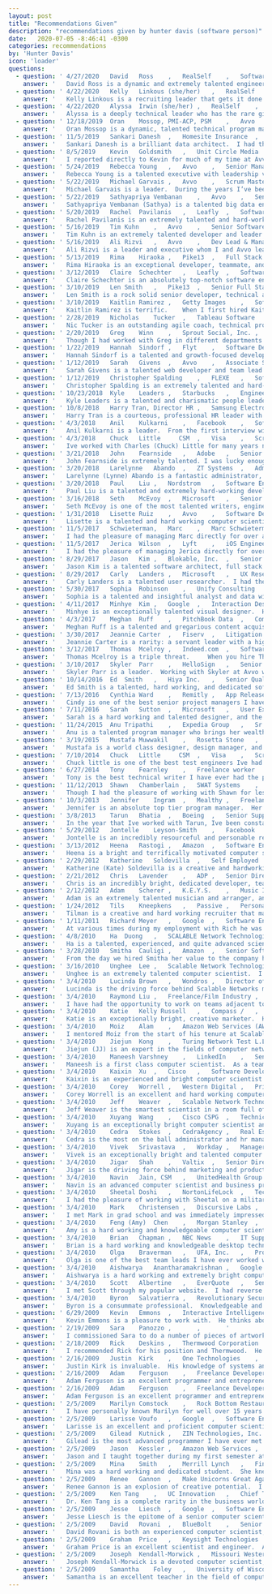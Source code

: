 ```yaml
---
layout: post
title: "Recommendations Given"
description: "recommendations given by hunter davis (software person)"
date:   2020-07-05 -8:46:41 -0300
categories: recommendations
by: 'Hunter Davis'
icon: 'loader'
questions:
  - question: '	4/27/2020	David	Ross	,	RealSelf	,	Software Development Engineer II	'
    answer: '	David Ross is a dynamic and extremely talented engineer.  I had the pleasure of working with David at RealSelf, he was actually one of the first people I met.  That’s a common story actually, David is extremely helpful and is often one of the first people folks reach out to when they are setting up a dev environment or facing a bug or issue.  The breadth of David’s knowledge is impressive, to say the least.  Not purely around engineering topics, David has experience to bear on virtually any situation your business could face.  Ever since he joined RealSelf those five years ago, David was also the center of our social hub at work.  Once a week the company would rally around David, and he would share from his personal collection of craft beers.  Even during these social times I always felt I learned something from David.  I highly recommend David for any engineering, mentorship, knowledge-imparting or craft beer related role.  	'
  - question: '	4/22/2020	Kelly	Linkous (she/her)	,	RealSelf	,	Tech Recruiter	'
    answer: '	Kelly Linkous is a recruiting leader that gets it done.  I had the pleasure of working with Kelly during her tenure at RealSelf, and when she started we were looking to grow our organization and fill some longstanding senior roles.    With Kelly’s guidance and support we had the most senior engineering role filled within a month… along with a dozen others.  Kelly worked tirelessly to streamline our hiring process.  She pulled in leadership stakeholders and hiring managers into process improvements and bias-reduction strategies.  She worked with engineers and engineering leaders to vet and re-architect our hiring process and technical interview process.  Perhaps most importantly, Kelly kept our hiring pipeline full and our interview process respectful and unbiased.    I highly recommend Kelly for any recruiting or recruiting leadership position.  I personally enjoyed working with Kelly greatly, she was a dynamite partner to our engineering org and was instrumental in our 2020 hiring and HR strategy.  	'
  - question: '	4/22/2020	Alyssa	Irwin (she/her)	,	RealSelf	,	Software Development Manager	'
    answer: '	Alyssa is a deeply technical leader who has the rare gift of understanding how to lead and grow both people and products.  I managed Alyssa directly at RealSelf, and her teams were some of the most healthy and productive teams I’ve ever had the pleasure of supporting.  Alyssa digs deep and truly exemplifies what it means to own and support a business area.  She continually invests in her teams’ (and her own) growth, and instills accountability in those around her.  Though I supported her for less than a year, her continual growth as a company leader was quite impressive, and her teams thrived.  You want Alyssa on your leadership team.    Alyssa was instrumental in forming our development processes and ensuring our technical design vetting process led to extremely high levels of quality in our products.  She successfully trained and mentored engineers at all levels, and her industry knowledge and insightfulness into our business made her a crucial leader and leadership partner across all organizations at RealSelf.   I highly recommend Alyssa for any technology leadership position, and would jump at the opportunity to work with her again. She will improve your teams, and your organization greatly.  Alyssa is a leader you can trust with the success of your business.  	'
  - question: '	12/18/2019	Oran	Mossop, PMI-ACP, PSM	,	Avvo	,	Technical Project Manager	'
    answer: '	Oran Mossop is a dynamic, talented technical program manager.  I hired Oran directly, and was immediately impressed by his technical chops and ability to speak truth to power.  His growth-oriented mindset and extreme work ethic allowed him to ramp-up quickly and take on major projects across the company and sister businesses.  I am confident that Oran will continue to be a truly successful product and organizational leader, and his executive potential is clear.   I highly recommend Oran for any technical program management, program management, or product management role.  I know hell impress you, and help push your teams to be their best.	'
  - question: '	11/5/2019	Sankari	Danesh	,	Homesite Insurance	,	BigData engineer	'
    answer: '	Sankari Danesh is a brilliant data architect.  I had the pleasure of working with Sankari for three years at Avvo, and I can attest to the massive impact she had during her tenure.  Sankari has that rare quality that the best architects share, forward thinking.  It’s not enough to build a data lake or data transform pipeline, there’s the ever-present question of what your data can do for your business, and how it can transform your decision making.  Sankari understands this in a meaningful way, and her design decisions provided great insight (and even saved us during a couple of production disasters.)  During my time working with Sankari, I was continually impressed by her fearlessness and willingness to speak truth to power.  Coupled with her continual growth as a leader and data architect, she had a massive impact on our culture and teams.  Sankari is always improving, and always helping her team improve their skillset.    Though Avvo went through massive changes during those three years, Sankari was there to help us through it all, acting as a company-wide subject matter expert on our data processes.  She greatly improved the quality of our data and data insights, and acted as a bridge to those insights throughout the company.  She was often called upon by our c-level leadership to provide recommendations and market insight, and Avvo would not have been as successful without her guiding our data initiatives.  Her insights and integrity are world-class, and she built trust across partner businesses and departments alike.    I also greatly value Sankari as a future engineering leader, and worked with her directly in the areas of leadership training and organizational management.  It is easy to rally around Sankari, as she mentors and grows the teams around her, and you could build a world class data organization around her leadership.    I highly recommend Sankari for any data engineering, engineering leadership, or team leadership position, and know she’ll be greatly successful in your organization, as she was in mine. 	'
  - question: '	8/5/2019	Kevin	Goldsmith	,	Unit Circle Media	,	Owner	'
    answer: '	I reported directly to Kevin for much of my time at Avvo, and am thankful for it.  He led a very successful cultural transformation at Avvo, teaching us how to thrive and create an environment that values continuous delivery, iterative improvement, and sustained growth.  Kevin brings with him a wealth of industry connections, knowledge, and goodwill.  He is quick to give opportunity to those around him, and he sets clear expectations of accountability and improvement.  Working with Kevin will challenge you to become a better leader and engineer, and you’ll look back on your time in his organizations with pride.   I highly recommend Kevin as your company leader.  He won’t just lead your organization to success, he’ll instill the tools for success within the DNA of your company.  	'
  - question: '	5/24/2019	Rebecca	Young	,	Avvo	,	Senior Manager, Data and Analytics	'
    answer: '	Rebecca Young is a talented executive with leadership vision, one of the best I’ve ever worked with.    When I first met Rebecca, she was one of our best BI analysts.  I and the rest of the leadership team absolutely depended on her insights into our business.  Rebecca was providing more than just data insights and governance.  Rebecca was also facilitating major project initiatives.  She was managing and hiring for her team and company leadership.  She helped to steer the direction of the business in a major way.  It was clear to all of us that Rebecca was doing far more for our business than one could possibly expect from an individual contributor.    So, we crafted a leadership role for Rebecca as a technical program manager and department lead.  She became the cornerstone of our TPM org, as well as the lead of all data initiatives across ours and our sister companies.  Since that time, we have tripled the size of the TPM org, quadrupled Rebecca’s reporting org, and fundamentally transformed our business.  I know with certainty that transformation couldn’t have happened without Rebecca.  During my time at Avvo I absolutely relied on her, and I consider myself extremely fortunate for having had the opportunity to learn from her.    Rebecca is that rare leader who is both an absolute expert in her field, and a phenom at company leadership.  When I left my role as Director of Engineering, I transferred many of my executive responsibilities to Rebecca.  She is a departmental manager that has always impressed me to an extreme degree, and I know she’ll continue to be an amazing company leader.  I highly recommend Rebecca for any executive or principal level role, and I know from experience you can build a billion-dollar company around her.   	'
  - question: '	5/22/2019	Michael	Garvais	,	Avvo	,	Scrum Master | Quality Assurance Lead | (acquired by Internet Brands March 2018)	'
    answer: '	Michael Garvais is a leader.  During the years I’ve been working with Michael, he’s been a company scrummaster, TPM, QA manager, SEO manager, and project lead.  You can count on Michael to lead with a calm, experienced presence that inspires confidence in the team.  As an executive, Michael is a gift and a joy to work with.  He builds connections across all departments, has a wealth of experience, and knows how to lead even during the toughest scenarios.   Michael is that rare type of scrummaster that actually believes in agile.  He invests in teaching others new techniques for agile leadership, and he builds up those around him.  He’s also been a rock for his teams over the years, ever steady, guiding them towards more healthy processes and performant sprints (for those teams that he works with doing sprints, he also current leads a kanban style team.)    In my years as director, I have leaned heavily on Michael.  He’s been a friend, but more importantly he’s been a company leader I could count on to support his teams.  I highly recommend Michael for any scrummaster, TPM, lead, or QA manager position, and I know he’ll lead tremendously. 	'
  - question: '	5/22/2019	Sathyapriya	Vembanan	,	Avvo	,	Senior Business Analyst	'
    answer: '	Sathyapriya Vembanan (Sathya) is a talented big data engineer, architect, and analyst.  She works on the hardest, most important projects across our business and the parent company.  Sathya is always learning, taking courses, reading books, working on projects, and over the years I’ve been amazed at just how much that has an effect on her projects and her team.  She has a mastery of a wide range of fields, and her deep understanding of related disciplines (such as full stack development) ensures her work is robust and of the highest quality.   Most importantly, Sathya was a vital and reliable colleague I could count on in the most high profile situations.  Over the years I’ve seen the projects she’s been on transform our company.  I highly recommend Sathya for any data, data architecture or engineering related role, and I know she’ll succeed tremendously.   	'
  - question: '	5/20/2019	Rachel	Pavilanis	,	Leafly	,	Software Engineer	'
    answer: '	Rachel Pavilanis is an extremely talented and hard-working full-stack engineer, mentor, and project lead.   I was lucky enough to be leading the development organization when Rachel came in for her internship.  Her growth was phenomenal, and even in those first six months I knew we had a top performer in the making.  Her conversion to full time and permanent hire was an absolute no-brainer decision that has paid off significant dividends for her teams and the company at large over the years.  Rachel is a rising star.    Rachel is a mentor to her peers and a trusted engineer across all departments of our business.  Shes one of the top performing engineers in the company, and is absolutely 100% reliable.  If she is leading a team, they will deliver and with high quality.  During this past year Rachel was 1/2 of the team which owned fully our most performant, largest traffic driving service (Q&A).  After some team attrition, Rachel used her wealth of expertise and dynamite mentorship skills to cross-train her team on the Q&A services, what drives our SEO, our architectural history and all related code paradigms.    If you are lucky enough to work with Rachel, youll never forget it.  Youre going to learn something, and youre going to push yourself a bit harder.  She inspires others in her team, and her leadership, and I am lucky to have had the opportunity to support her.  I am confident that Rachel will become the cornerstone of any team she joins, and she is brimming with management and executive leadership potential.  I highly recommend Rachel for any technical or management position, and I know shell improve your teams greatly, just as she has ours. 	'
  - question: '	5/16/2019	Tim	Kuhn	,	Avvo	,	Senior Software Engineer	'
    answer: '	Tim Kuhn is an extremely talented developer and leader with a wealth of experience.  Hes also a major part of why Avvo is doing as well as it is today.    As with most companies, Avvo is heavily dependent on Google SEO rankings, which are now weighted heavily towards speed and mobile-first methodologies.  Tim did extensive personal research, brought it to the business, led a research team and made direct recommendations around improvements to our development methodologies and site architecture at the beginning of 2018.  These improvements are still being actively developed and released by our teams, as they have continually provided the single greatest lift to our rankings that Avvo has ever achieved.    Tim is not just a leader for his projects, he is a mentor for others and someone I rely on day to day.  He and I are actively engaged in a leadership book club, and our 1:1 meetings are often active debates on leadership style and company direction.  My time with Tim has made me a better leader, and a happier one.  Tim has that rare quality of having both a great depth of knowledge and a wide breadth of experience, and you can bring to him whatever kind of problem you have today and hell help you or a team execute on it.  I often pair him with developers and executives across departments as I can trust Tim to mentor and support anyone, no matter their level or department.    I highly recommend Tim Kuhn for any management or architectural position within a technology org, I know hell quickly become a cornerstone of your organization. 	'
  - question: '	5/16/2019	Ali	Rizvi	,	Avvo	,	Dev Lead & Manager	'
    answer: '	Ali Rizvi is a leader and executive whom I and Avvo leadership absolutely depend upon.  When I first hired Ali, he was an extremely senior engineer with plenty of team lead experience.  My first question to him during our interview was simply: "Why didnt you apply to the open management position?"  His honest response impressed me, "I want to understand a team and earn their respect before I consider leading."  Our interview continued, and Ali continued to impress me with his leadership style and wealth of experience.  We quickly brought him on, and he quickly came up to speed.    Its not just that Ali was one of our most senior rails devs, he has a passion for helping people to improve in their careers, and helping a team succeed.  He speaks truth to power, and builds lasting bonds with the teams he mentors and leads.  After six months of helping the team to improve, we promoted Ali to management.  This past year with Ali on my management team, Ive leaned on him heavily.  His team has so completely improved its now the top performing team in the company.  He has not stopped investing in his own growth either, and Ali has grown tremendously during his time in leadership.  It will not be long before hes ready to take on a director-level position, and I cannot wait to see how far his talent and passion for supportive leadership will take him.   Ali Rizvi is a talented and caring leader, and I highly recommend him for any management or leadership role within a technology org.  He will challenge you and your teams to greatly improve, and give you the tools and support to do so.   Youll be lucky to have him on your leadership team, and youll soon wonder how you ever made it so far without him.   	'
  - question: '	5/13/2019	Rima	Hiraoka	,	Pike13	,	Full Stack Developer	'
    answer: '	Rima Hiraoka is an exceptional developer, teammate, and project leader.  Though Avvo was her first full stack development position, you wouldn’t know it now.  Over the course of her time here at Avvo, I’ve had the absolute pleasure of directly leading Rima and helping her grow her leadership skills.  I cannot take any credit for her absolutely impressive technical progress, that is the result of her incredible work ethic and the strong bonds she forms with her teams.  Rima is the kind of developer you want to pair with, no matter your level.  You’re going to learn something, and you’re going to enjoy the process.  She’s good at coaching and iterating towards a solution, and she eventually becomes the company expert on whatever system she touches.  She’s not just hoarding that knowledge though, she shares it with her teammates and works hard to eliminate “islands of knowledge,” both through pair programming and direct mentorship.    I depend on Rima greatly, as does her team.  She helps new engineers onboard, spin up their environments, and get up to speed with our vast array of micro-services and methodologies.  She pairs with engineers and helps them improve their base technical skills in our environment.  She owns major services across departments and is a functional expert in far more areas than you would think possible for an engineer of her tenure.  Rima is an investment that will pay immediate and long-term dividends for your organization. Today Rima is a dynamite engineer, soon she will be a dynamite senior engineer and team leader.  I absolutely and strongly recommend Rima for any technical or project leadership related role, without hesitation.  Mentoring Rima and supporting the leader and engineer she has become has been one of the most impactful, meaningful experiences of my long career.  I am a better leader for having worked with Rima. 	'
  - question: '	3/12/2019	Claire	Schechter	,	Leafly	,	Software Engineer	'
    answer: '	Claire Schechter is an absolutely top-notch software engineer.   Though Claire technically came on as an entry-level engineer, she took on complex multi-stage projects that extremely senior developers would struggle with.  Over the years at Avvo, she grew to become one of our most talented and trusted engineers.  She personally managed and delivered major projects across our technology stack, and by the end of her tenure at Avvo she fully owned our highest-performing, highest traffic service: Q&A.  This involved projects across front-end, back-end, machine learning, containerization, google and amazon technologies, and much, much more.  All the while she was a mentor and learning resource to her team, her mentees, and the development teams at large.  Claires stakeholder management skills are top-notch, and she is excellent at technical architecture, both in the initial iteration phases and in the refinement and implementation stages.  Her write-ups are great, truly informative technical documents, which both convey a wide depth of technical information and high-level summarization.  Youre never in the dark as to where a major project is at, and if Claire is architecting you know it will be performant and maintainable.  I was at times Claires direct supervisor, and she is an awesome person to work with and support.  She is great at advocating for better designs and iterating to better architectural decisions, and this also carries over to her great leadership style.  She is always looking out for her team and their growth, and I have personally seen her mentees grow tremendously.  I truly relied on Claire to lead some of the most vital projects in a billion dollar company, and you can too.    I highly, highly recommend Claire for any development, development lead, or technical lead / management role.  I have no doubt shell impress you, and grow the surrounding team tremendously. 	'
  - question: '	3/10/2019	Len	Smith	,	Pike13	,	Senior Full Stack Engineer	'
    answer: '	Len Smith is a rock solid senior developer, technical architect and mentor.  You can trust him with pretty much any level of development, from huge multi-company integrations to production debugging to senior-level mentorship.  During his time at Avvo, I managed Len directly.  Hes exactly what you want from your best senior-level engineers:  absolute talent, extreme reliability, and a very high degree of skills mastery across the board.  During his time at Avvo, Len owned projects that crossed the gamut of front-end and back-end languages and paradigms.  Not once did I worry about code that Len produced, he builds trust quickly and can own major systems with aplomb.  Knowing Len is on a project will lower your stress level.  Len was also a dynamite mentor and direct supervisor to one of our apprentices, successfully helping them to grow their skill-set and convert to a full-time position.  He was an excellent teacher, pair programmer, and advocate.  You can fully trust him to help grow your employees, theyll be well supported.  I highly recommend Len for any senior-level software development, technical architecture, principal or engineering management role.   	'
  - question: '	3/10/2019	Kaitlin	Ramirez	,	Getty Images	,	Software Engineer	'
    answer: '	Kaitlin Ramirez is terrific.    When I first hired Kaitlin as an intern two years ago, she was an exceptionally bright and hard-working developer fresh out of academy.  Her determination and focus on team growth, skills mastery and project ownership make her an absolute joy to work with.    When we converted Kaitlin to a full-time software engineering position a few months later, I had no doubt that she would continue to grow tremendously.  She never let up, not for a moment.  Kaitlin continued to grow her technical skills, taking on larger projects, major service integrations, refactors, production outages, and much, much more.    Kaitlins positive attitude is infectious, making pair programming a blast.  Shes also that excellent type of technical mentor that also learns with her fellow employees.  She has stakeholder management skills I would expect from a very senior level engineer, and was often called out by department leaders (such as myself) and c-levels throughout Avvo.    Kaitlin is a tremendous developer and an equally great employee.  I have no doubt shell continue to grow her impressive development skill set, and improve any team shes working with.  Working with Kaitlin has truly been a wonderful experience, and as her former manager I highly, highly recommend Kaitlin for your development organization.  Shell quickly be one of your very best. 	'
  - question: '	2/28/2019	Nicholas	Tucker	,	Tableau Software	,	Sr. Agile Coach	'
    answer: '	Nic Tucker is an outstanding agile coach, technical product manager, and people leader.   I first met Nic as an interviewer for his hiring loop.  During this loop that I was immediately impressed, and Nic taught us all a new leadership facilitation technique.  I didnt realize it at the time, but this was a normal day for Nic.  Hes got an absolute wealth of experience and a seemingly infinite stack of leadership and facilitation techniques at his disposal.  Hes also really fun to work with.  Nic doesnt just teach an org a technique, he facilitates it in such a way that folks feel they are learning together with him.  He embodies that form of true servant leadership, always looking to make the org a better, more efficient producer of customer impact.  Hes also not afraid to push back on leadership, he quickly earns their respect through hard work, deep ownership, and an absolute mastery of the agile process.  Nic is a people leader whom I greatly respect, and during the years I worked with Nic I leaned on him heavily.  You can trust him to lead large multi-business unit projects with aplomb, and his ability to provide visibility and build better processes with organizations mean youll truly enjoy having him as a leader in your org.   I highly, highly recommend Nic Tucker for any agile, technical management, or leadership related role.  	'
  - question: '	2/20/2019	Greg	Winn	,	Sprout Social, Inc.	,	Customer Development Account Executive	'
    answer: '	Though I had worked with Greg in different departments for a while, I truly met him during an outreach event we were hosting.  Greg was onstage with a group of company leaders (myself included), talking about our leadership experiences, giving advice to that next generation of technologists.  Everyone was impressed, and I started to learn more about Greg during our day to day interactions at work.  Hes extremely hard working, a talented salesperson, and an up and coming people leader.  Ive personally seen Greg diffuse difficult conversations between stakeholders in multiple departments.  Hes always working to help his team, even across departments, and he builds connections and at times even acts as a translator between the engineering and sales worlds.  I would heartily recommend Greg for a TPM, sales, or people management role.  I know hell excel.	'
  - question: '	1/22/2019	Hannah	Sindorf	,	Flyt	,	Software Developer / Technical Lead	'
    answer: '	Hannah Sindorf is a talented and growth-focused developer who impressed me greatly during her tenure at Avvo.  Hannah was a fundamental part of our websites team, building websites for lawyers and their law offices.  Her inquisitiveness and desire to grow her skillset are palpable, and she continues to grow tremendously as a technologist.  Paired with her desire to help others and mentor folks, Hannah is a force to be reckoned with and a future leader.  I highly recommend Hannah for any entry-level full-stack software development role, and I know shell excel and grow into a dynamite leader and architect.  Hiring Hannah Sindorf today is an investment into the future of your business, one which I heartily support and know will pay serious dividends.   	'
  - question: '	1/12/2019	Sarah	Givens	,	Avvo	,	Associate Software Engineer	'
    answer: '	Sarah Givens is a talented web developer and team lead who has that rare talent of making everyone who works with her a little better.  Shes a growth-focused manager, and Ive been impressed with the mentorship Ive seen from Sarah.  Shes always learning, always improving her skills.  Then she shares those skills and builds lasting relationships across departments.  I moved her current department up two floors and adjacent to our data and infrastructure departments specifically due to Sarahs awesome collaborative leadership model, and its been phenomenal.  I highly recommend Sarah for any customer service, web development, or related people management position.  	'
  - question: '	1/12/2019	Christopher	Spalding	,	FLEXE	,	Software Engineer II	'
    answer: '	Christopher Spalding is an extremely talented and hard-working engineer, a rare combination.  Though he came to Avvo fairly early in his career, he already displayed qualities of leadership which impressed his team and his stakeholders.  His technical knowledge and willingness to grow and teach what hes learned are top notch.  I highly recommend Chris for any technical engineering position, additionally I believe he could be a dynamite team leader if given the opportunity.	'
  - question: '	10/23/2018	Kyle	Leaders	,	Starbucks	,	Engineering Manager	'
    answer: '	Kyle Leaders is a talented and charismatic people leader and technologist.  A true leader, he builds strong bonds with his team and the company at large, while still remaining an absolute expert in the field.  I had the pleasure of working with Kyle for over two years, during which time he lead our infrastructure department to great success.  I highly recommend Kyle for any technical or departmental leadership position, and value his skillset and leadership tremendously.  	'
  - question: '	10/8/2018	Harry Tran,	Director HR	,	Samsung Electronics America	,	Director HRBP & Employment Practices	'
    answer: '	Harry Tran is a courteous, professional HR leader with the experience and skills to lead major HR organizations.  Harry was the HR leader for the engineering department at Avvo, and I worked closely with him during his leadership tenure at Avvo.  It was always a pleasure, hes got a wealth of experience as an HR leader, and as an executive.  He is creative, always looking for new ways to help an org grow and prosper, and fun to work with.  He took on major responsibilities outside of the scope of his initial role, and was instrumental in our success during a critical transition for the company.  I would definitely work with Harry again, and recommend him to any organization looking for a seasoned HR leader who truly cares.  	'
  - question: '	4/3/2018	Anil	Kulkarni	,	Facebook	,	Software Engineer	'
    answer: '	Anil Kulkarni is a leader.  From the first interview with him, it was apparent.  Ive had the absolute pleasure of managing Anil directly for the past 6 months, he impresses me every day. Hes an expert (and extremely senior) full-stack software developer.  He mentors his peers on both front-end development and back-end services.  He creates and runs training courses for his peers, raising the skill levels of the teams he supports.  Anil is an expert software architect.  During his first three months at Avvo he completely up-leveled our authentication methodology, both through designing the architecture and training the org on best practices.  Hes a helper, and a true servant leader.  Ive paired him with innumerable engineers for mentorship and leadership guidance, and hes a leader you can trust.  He brings both heart and accountability to his management relationships.  Its not just his own work thats excellent, hes a true force multiplier for his team. Hes also passionate about social justice and helping others, leading efforts to help our community and others.  Anil has impressed everyone he works with, and I heartily recommend him for any engineering leadership, architecture, or management position.   	'
  - question: '	4/3/2018	Chuck	Little     CSM	,	Visa	,	Scrum Master	'
    answer: '	Ive worked with Charles (Chuck) Little for many years now.  Hes one of the best QA engineers Ive ever worked with.  He has that rare ability to find flaws in software quickly, if not immediately.  Give him your app during an interview, and hell likely have it crashed or sending bug reports within a minute.  Hes a fierce protector of the user experience, and of the end user.  Anyone who is foolish enough to believe that their QA process can be completely automated has never worked with Chuck Little.  He will change your thinking about testing, in the best possible way.  He truly understands the software development lifecycle, and can lead a QA team to begin testing features far before they are complete.  In fact, over the years we had Chuck lead QA efforts earlier and earlier in the development lifecycle, such that he was actually the driving force for many of our refinements.    Chuck is also an expert (and certified) scrum master, and can take your team through an agile transformation.  He was our mobile scrum master and lead QA for our mobile apps, and during his most recent tenure he drove the QA process for numerous teams.  He also pushed for agility and an MVP mindset, while still remaining true to our customers.  Our CEO and recruiting team would often send Chuck to industry and recruiting events, both to represent our company and to recruit new hires.  Hes an extremely talented salesperson, one who can lead product development, interview actual consumers and bring their feedback into the product.  He builds customer relationships, and numerous times fielded high-profile issues with our top clients.  If given the support, he will become the face of your business and bring in revenue, new customers, and industry respect.  If you have Chuck Littles seal of approval on your release, you can be sure you have a quality product.  Our last mobile product had zero reported issues for the first year of release.  This is with tens of thousands of active daily customers interacting, messaging, and enjoying our mobile product.    Chuck Little will impress you.  He is a businessperson and leader who has truly earned the respect of his peers and executive leaders.  I highly recommend him for any scrum master, QA manager, or startup founder role.   	'
  - question: '	3/21/2018	John	Fearnside	,	Adobe	,	Senior Computer Scientist	'
    answer: '	John Fearnside is extremely talented. I was lucky enough to have John as a direct report for over a year, and he is a world class full-stack developer, systems architect, and all around computer scientist.  Just as importantly, he’s a world-class mentor.  He raises the skills of those around him, and he actively partners with junior developers to mentor and train them.  He is the rare individual that leaves every code base looking a little better for his having been there.  He’s created and facilitated training courses, best practices, and production code bases with millions of users.  He championed and helped to lead our developers through our agile and micro-services migrations, and he’s an expert on innumerable languages, systems, and architectural paradigms.  I highly recommend John for any technical, architectural, or technical leadership position.	'
  - question: '	3/20/2018	Larelynne	Abando	,	ZT Systems	,	Administrative Assistant, Platform Engineering Team	'
    answer: '	Larelynne (Lynne) Abando is a fantastic administrator, event planner, and people leader.  I had the pleasure of pairing with Lynne at Avvo for innumerable company events, leadership functions, and process improvement initiatives.  Lynne is extremely talented, with high throughput and quality.  She can juggle complex executive schedules with aplomb.  I could count on Lynne as a people leader, mentor, and dynamite executive administrator.  Her attention to detail, work ethic, and emotional intelligence are absolutely best in class. I highly recommend Lynne for any admin, leadership, or people management role. 	'
  - question: '	3/20/2018	Paul	Liu	,	Nordstrom	,	Software Engineer II	'
    answer: '	Paul Liu is a talented and extremely hard-working developer.  I met Paul through one of our meet-up events for developers, and he immediately impressed our team with his intelligence and great attitude.  As soon as we had headcount, we pulled him in for an interview, which he absolutely aced.  Pauls tenure in my org was a whirlwind of growth, continued delivery, and an ever-increasing positive impact to our business.  Hes a true talent, a hard worker, and a dynamite developer. I highly recommend Paul, and I know that regardless of the scope of the project, hell deliver it successfully, professionally, and with aplomb.  	'
  - question: '	3/16/2018	Seth	McEvoy	,	Microsoft	,	Senior Technical Writer	'
    answer: '	Seth McEvoy is one of the most talented writers, engineers, and low-level systems developers that Ive ever had the pleasure of working with.  From the minute I interviewed him, I knew his was a rare talent.  He doesnt just write documentation, he understands the code.  Writes the code.  Documents and helps guide architecture.  Hes been closely involved with some of the most complex projects in our history, and I dont think theres any project size that is beyond his scope. Seth is an absolute talent, and I highly recommend him to any company looking for a world-class tech writer, a world-class technologist, and a world-class person. 	'
  - question: '	1/31/2018	Lisette	Ruiz	,	Avvo	,	Software Development Intern	'
    answer: '	Lisette is a talented and hard working computer scientist.  I had the pleasure of leading R&D during her internship, and she impressed the hell out of me and her team.  Though it was her first software development role, you wouldnt have known that.  Lisettes acumen, business sense, and dedication to helping others shines through every part of her work. She quickly learns new technologies, programming languages, and software stacks.  It wasnt long before we though of her as just another talented developer on a team of senior engineers; rare praise for an engineer one year into their career.  I know that Lisette will add tremendous value to any development team she joins, and I highly recommend her for any software development or software development related position.  Lisette is a true joy to work with, a future leader in the field, and a developer I truly respect. 	'
  - question: '	11/5/2017	Schwieterman,	Marc	,	Marc Schwieterman Software, LLC	,	Owner	'
    answer: '	I had the pleasure of managing Marc directly for over a year.  During that time he completely re-wrote our main iOS application, and drove development of new features on all applications.  His absolute level of skill as an iOS developer is top notch, hes absolutely one of the best and most senior iOS developers Ive ever had the pleasure of working with.  His architecture and agile skills are world class.  Hes an excellent mentor to other developers, directly managed our last intern, and is a leader.  I highly recommend Marc for any mobile, full stack, or leadership related role, and I know he will outperform what you thought was excellent. 	'
  - question: '	11/5/2017	Jerica	Wilson	,	Lyft	,	iOS Engineer	'
    answer: '	I had the pleasure of managing Jerica directly for over a year.  During that time she took on innumerable initiatives, drove development of new features and products, and was an absolute pleasure to work with.  Her absolute level of skill as an iOS developer is top notch, she is absolutely one of the best and most senior iOS developers Ive ever had the pleasure of working with.  Her business acumen and attention to detail are both excellent.  Shes an excellent mentor to other developers, and a leader both within and outside the codebase.  I highly recommend Jerica for any advanced iOS or leadership related role, and I know shell exceed all expectations. 	'
  - question: '	8/29/2017	Jason	Kim	,	Blokable, Inc.	,	Senior Software Engineer / Software Architect	'
    answer: '	Jason Kim is a talented software architect, full stack developer, and manager.  His dedication and drive to succeed are tempered by the deep interpersonal connections he builds with his team and management.  I saw Jason grow into the leader he is today, and I heartily recommend him for any technology leadership position.	'
  - question: '	8/29/2017	Carly	Landers	,	Microsoft	,	UX Researcher II	'
    answer: '	Carly Landers is a talented user researcher.  I had the pleasure of working with Carly at Avvo, and her teams insights were a boon to our organization.  Though she was an intern, her skill and acumen were such that youd hardly know it.  I highly recommend Carly to any organization seeking a talented user researcher with a wealth of growth potential. 	'
  - question: '	5/30/2017	Sophia	Robinson	,	Unify Consulting	,	Senior Consultant - Data Science & Analytics	'
    answer: '	Sophia is a talented and insightful analyst and data wizard.  She conjures reports and gleans insights from mountains of disparate data.  During my time working with Sophia these insights have been heavily utilized by our senior leadership team.  Her talent, dedication, and unique perspectives on data make her invaluable.  I highly recommend her for any complex analytical or senior data role. 	'
  - question: '	4/11/2017	Minhye	Kim	,	Google	,	Interaction Designer	'
    answer: '	Minhye is an exceptionally talented visual designer.  Her professional style and attention to detail are apparent in every aspect of her design work.  She holds the team to an exceptionally high bar of quality, and shes a true pleasure to work with.  Creative and collaborative, talented and kind, Minhye makes quick work of tough problems and ideation a joy.  When we were working together on mobile designs I was constantly impressed, and her work on web and branding is outstanding.  I highly recommend Minhye for any design or design director position, and greatly hope I can work with her again. 	'
  - question: '	4/3/2017	Meghan	Ruff	,	PitchBook Data	,	Commission Analyst	'
    answer: '	Meghan Ruff is a talented and gregarious content acquisition specialist.  Her laser focus and customer-oriented mindset mean shes a top performer.  Shes also one of the most pleasant and knowledgable people Ive had the pleasure of working with.  Meghan regularly goes above and beyond to help the organization as a whole, regardless of title or scope of responsibilities.  Truly a team player with the best interests of the company at heart, I heartily and easily recommend Meghan for any customer or team focused position.  	'
  - question: '	3/30/2017	Jeannie	Carter	,	Fiserv	,	Litigation Clerk	'
    answer: '	Jeannie Carter is a rarity: a servant leader with a high degree of technical prowess.  I had the pleasure of working with Jeannie on management initiatives at Avvo.  Her dedication to her team was a constant inspiration.  Jeannie has a wealth of knowledge to bear, and her team had an incredibly high degree of psychological safety and drive.  Shes not afraid to jump in and do the hard work with the team, all the while supporting them as a leader  I highly recommend Jeannie as a people leader, technologist, and innovator. 	'
  - question: '	3/12/2017	Thomas	Mcelroy	,	Indeed.com	,	Software Development Manager	'
    answer: '	Thomas Mcelroy is a triple threat.     When you hire Thomas, youre not just hiring a great dev manager.  Youre hiring a passionate technologist and brilliant engineer, willing to jump in and work on the hard problems alongside the team.  Youre hiring a forward-looking product manager, always asking the tough questions and driving the company towards sustainable future-oriented growth. Youre hiring a people manager who cares about his direct reports and wants them to be challenged and take on the big problems.      I strongly recommend Thomas for any dev manager, individual contributor, or product oriented role.  Regardless of title, hell bring the same passion, skill, and honest desire to improve the business that Ive been lucky enough to experience during my tenure with him. 	'
  - question: '	3/10/2017	Skyler	Parr	,	HelloSign	,	Senior Software Engineer	'
    answer: '	Skyler Parr is a leader.  Working with Skyler at Avvo was an absolute pleasure.  Skyler is a hands-on manager, who involves himself in the day to day lives of his team without micromanaging.  Hes a servant-leader in the best possible way, and his passion and talent for software engineering are infectious.  His direct reports have grown significantly under his leadership, and Im confident hes permanently improved their careers for having worked with him.    Id heartily and easily recommend Skyler for a senior leadership or advanced architecture position in an engineering organization. 	'
  - question: '	10/14/2016	Ed	Smith	,	Hiya Inc.	,	Senior Quality Assurance Engineer	'
    answer: '	Ed Smith is a talented, hard working, and dedicated software tester.  When I first started working with Ed 5 years ago, he was one of the best senior QA Id ever worked with.  Over the course of the next 5 years, I saw Ed take on larger and more complex integration projects spanning tens of millions of dollars.  Ed was in charge of the entirety of the end to end testing, a gargantuan task, and he excelled at it.     A couple of years back, Ed began transitioning into the role of a senior SDET.  He mastered Java, automated thousands of formerly manual tests, and has helped to lead the rest of the company QA into a new world of software testing.  I easily and heartily recommend Ed to any senior or management level SDET or QA role, and guarantee his directness, vast amounts of experience, and willingness to pivot and learn will impress and lead your company to success.	'
  - question: '	7/13/2016	Cynthia	Ward	,	Remitly	,	App Release Manager	'
    answer: '	Cindy is one of the best senior project managers I have ever worked with.  I have had the absolute pleasure of working on a team with Cindy for many years, and have seen her bring numerous projects and initiatives into completion, on time and under budget. Developers working with Cindy have an ineffable advocate, an unfailing ally, and a trusted confidant. Her teams become resource efficient, happy powerhouses of software development.  She is a SCRUM and Agile expert, and uses her significant skill set to train and mentor other PGMs and improve processes company wide.  She can tease out velocity reports and management accounting from reporting tools like no other, and her skills in Rally and other agile platforms are top notch.    I can easily recommend Cindy for any senior project manager, SCRUMM master, or engineering management position, and am confident she will quickly integrate and become absolutely indispensable to said company.   Cindy is absolutely top notch. 	'
  - question: '	7/11/2016	Sarah	Sutton	,	Microsoft	,	User Experience Designer	'
    answer: '	Sarah is a hard working and talented designer, and the past four years have been an absolute pleasure working with her.  She turned around entire design projects in extremely tight timeframes.  Her designs and visual artifacts are of the highest quality, her turnaround is quick, and her designer-developer interactions are painless and efficient.  I always made a point to include Sarah in our external partner design interactions, as her input has been invaluable on numerous product integrations and white label projects.    I heartily recommend Sarah for any design or lead design related position,  and I truly hope that we can work together again in the future.	'
  - question: '	11/24/2015	Anu	Tripathi	,	Expedia Group	,	Sr Technical Program Manager, eCommerce Platform(Expedia Global Payments)	'
    answer: '	Anu is a talented program manager who brings her wealth of experience onto any project she is leading.  When the need arises to work with her team, I can look forward to an efficient and productive cross-team interaction.  I highly recommend Anu to any organization seeking a talented and self-directing program manager.	'
  - question: '	3/19/2015	Mustafa	Muwwakil	,	Rosetta Stone	,	SR  UX/UI Design Manager	'
    answer: '	Mustafa is a world class designer, design manager, and product lead.  His designs have vision, and when he’s leading a team they execute his vision flawlessly.  I have had the pleasure of working with Mustafa for over 3 years and in that time I’ve seen him generate innumerable designs of the highest caliber.  Always a pleasure to work with, I would heartily recommend Mustafa for any design lead, co-founder, or senior product design/vision position.    	'
  - question: '	7/10/2014	Chuck	Little     CSM	,	Visa	,	Scrum Master	'
    answer: '	Chuck little is one of the best test engineers Ive had the pleasure of working with.  I can think of numerous occasions where in the heat of a serious emergency investigation Chuck kept a calm head and helped track down the issue before it got out of hand.  Without him, many of our launches could have been very rocky.  His over the top dedication to quality and customer satisfaction extends to all aspects of his work.  Bugs have no place to hide when Chuck is running an investigation.    Chucks dedication to customer interaction and retainment has kept our play store reviews on the rise. If you could receive an oscar for customer service, Chuck should.     Chuck is also quite skilled at training other test engineers, and when a new employee needs to come up to speed he is the specialist to go to.  As such, the time I spent as a developer working with Chuck has been quite enjoyable, and free from developer/qa strife.  His exemplary work ethic and positive attitude are a constant reminder that test engineers are not expendables, but highly valued bug assassins that are the heart of what keeps a product staying alive.  Even when your competitors have drawn first blood and youre rushing through a cliffhanger release, Chuck is there to see it through.     I recall one release specifically that had our QA team up till the daylight trying to ship a new version on time.  Chuck was our main QA on hand for that release, and he saw it through.  Our overseas colleagues were so impressed it turned our morning meetings from a grudge match to a rhinestone encrusted paradise alley.     I would heartily and strongly recommend Chuck for any senior or lead test engineering position.  He is a smart, driven individual thats a pleasure to work with.	'
  - question: '	6/27/2014	Tony	Fearnley	,	Freelance worker	,	Contract Senior Technical Writer	'
    answer: '	Tony is the best technical writer I have ever had the pleasure to work with.  Before he joined SNT, I had assumed technical writers were only ancillary to the process of creating production grade software.  Tony completely changed that opinion.  All of a sudden our product manuals became one of our main selling points.  We actually had documentation and coverage for our features.  He could take the ugliest white-paper and (using Framemaker / Captivate) turn that information into a gloriously user-friendly chapter in our product manual.      I would heartily recommend Tony for any advanced technical writing position or documentation / documentation management role.  Highly recommended.	'
  - question: '	11/12/2013	Shawn	Chamberlain	,	SWAT Systems	,	Systems Administrator	'
    answer: '	Though I had the pleasure of working with Shawn for less than one year, his technical ability, people skills, and general "getting things done, the right way" attitude left a lasting impression on me.      My position is such that I often need to make odd demands on our IT staff.  A rare piece of ram, an esoteric cable, a strange piece of un-released hardware that is needed for a top-secret project Im not allowed to talk about.  Many times I would come to Shawn directly with my requests, and he always knew exactly what to do, where to buy it, who to requisition it from, what software needed installed.     Shawn is a highly skilled and personable IT tech that any organization would count itself quite successful if they hired him.  I highly recommend him to anyone seeking a knowledgable, friendly, hard working and genuinely excellent IT professional.	'
  - question: '	10/3/2013	Jennifer	Ingram	,	Mealthy	,	Freelance Project Manager	'
    answer: '	Jennifer is an absolute top tier program manager.  Her dedication,  professionalism,  and knowledge of program management are stellar.  Her expertise and years of experience managing the most demanding developers in the industry make her an invaluable member of any executive or development team.      Early on at Rhapsody,  Jennifer was my program manager.  Thats a large part of why Im still there today.  Jennifer helped set me down the path Im on today and she reminded me how important having an excellent leader on your team can be.  She becomes invaluable to every team she leads.  Long after she managed my projects I still sought her out for guidance.  An absolute joy to work with,  Jennifer is a respected colleague I recommend very highly.	'
  - question: '	3/8/2013	Tarun	Bhatia	,	Boeing	,	Senior Supply Chain Manager	'
    answer: '	In the year that Ive worked with Tarun, Ive been constantly impressed by both his breath of knowledge and his dedication to the craft.  As hard as it is to find good programmers, its doubly hard to find a good test lead.  Tarun can excel at both.  He is always improving his skillset as well as the robustness of our automated test system (which he implemented).  Hes always one step ahead of any issues that arise, and keeps us on the cutting edge of automated testing (which is a HUGE concern for mobile development).  I highly recommend Taruns work, and am confident he will exceed expectations wherever he goes.	'
  - question: '	5/29/2012	Jontelle	Leyson-Smith	,	Facebook	,	Diversity Program Manager	'
    answer: '	Jontelle is an incredibly resourceful and personable recruiter and has a terrific eye for talent.  She made the entire hiring process as painless as possible and is a joy to work with.  These are rare qualities that sadly are becoming rarer in our industry, and I would welcome the chance to work with Jontelle again.  Without her, I would certainly have never found my current position, and I would gladly recommend Jontelle to even the most elite of HR departments.	'
  - question: '	3/13/2012	Heena	Rastogi	,	Amazon	,	Software Engineering Manager	'
    answer: '	Heena is a bright and terrifically motivated computer scientist and mobile programmer.  A pleasure to work with, Heena quickly becomes integral to whatever team she is leading.  Her passion for the job shines through her work, which is of terrific quality.  I personally ported a number of Heenas algorithms between mobile platforms and it was always a relief working with her codebase.  Her code is concise when appropriate, encapsulates platform-specific functionality well, is a breeze to integrate with external SDKs, and is tactfully commented.  She is hip to the newest technologies and paradigms, and is a always one step ahead of the curve when it comes to upcoming heavy hitting technology.  She would make a terrific mobile product architect or technical cofounder, and I highly recommend her and her work.	'
  - question: '	2/29/2012	Katherine	Soldevilla	,	Self Employed	,	Freelance Illustrator and Visual Development Artist	'
    answer: '	Katherine (Kate) Soldevilla is a creative and hardworking designer, and a talented iconist.    Though she was only an intern at the time, Kate was instrumental in the creation of numerous client pitches, design UI/UX sketches, user avatars and icons, and web related graphical assets. She single handedly created all assets used in at least one client contract, and her work is of the highest quality.  I would heartily recommend Kate for any design or digital media based institution, no matter the size.	'
  - question: '	2/21/2012	Chris	Lavender	,	ADP	,	Senior Director, Application Development	'
    answer: '	Chris is an incredibly bright, dedicated developer, team leader, and software architect.  He quickly grasps the most difficult concepts, untangles the most spaghetti of source code, and is a terrific pleasure to work with.  During his tenure as the iOS team lead at Miso his proficiency and architecture allowed the team to stabilize and grow the software immensely.  Hes also a talented musician, and he brought a wealth of knowledge and experience that was vital to the continued success of our music based products.  I heartily recommend Chris for any mobile team lead or iOS software architect position, and he would also make a terrific technical co-founder for a lucky start-up.	'
  - question: '	2/12/2012	Adam	Scherer	,	K.E.Y.S.	,	Music Instructor	'
    answer: '	Adam is an extremely talented musician and arranger, and I hold his work in the highest regard.  His arrangements are top notch and always wow our clients, who happen to be some of the largest music companies in the world.  His arranged pieces contains that subtle excellence that the most talented musicians strive for.  He has the rare ability to be productive both remotely and in the office.  He has an incredible depth of musical knowledge, and hes a great pleasure to work with.  He was instrumental on the set of our most recent television commercial.  In one instance when our musical instructor was out, Adam stepped in with no prior notice and was an amazing instructor.  He is constantly surpassing our expectations while producing amazing work, whether its arranging ragtime banjo, classical gospel guitar, or modern bass rhythms.  The scope of his musical abilities is beyond impressive, and I cannot envision a position involving the musical arts that Adam would not excel at.  I highly recommend him without reservation.	'
  - question: '	1/24/2012	Tils	Kneepkens	,	Passive	,	Personal Projects	'
    answer: '	Tilman is a creative and hard working recruiter that makes the job process as painless as possible.	'
  - question: '	1/11/2011	Richard	Meyer	,	Google	,	Software Engineer	'
    answer: '	At various times during my employment with Rich he was my supervisor, my supervisors supervisor, and supervisor of all my immediate coworkers.  For the three continuous years in which I interacted extensively with Rich he was the brightest and most talented of all employees, and well deserving of his position in charge of everything technical in the company.  I learned a great deal about what goes on at the upper levels of technical management from Rich, and I credit my continued success to his mentoring in this regard.  Likewise I learned a great deal about the innermost machinations and the intricateness of discrete event simulators from Rich, and I credit my knowledge in that area to him as well.  Rich is the kind of leader that will leave you working harder than you ever did before just to catch up to where he was yesterday.  While he doesnt need my recommendation any more than he needs a book on programming, I give it gladly.	'
  - question: '	4/8/2010	Ha	Duong	,	SCALABLE Network Technologies	,	Principal Software Engineer	'
    answer: '	Ha is a talented, experienced, and quite advanced scientist and network engineer.  I have worked on projects with Ha where he was the tech lead, and I am always immediately impressed by the breath and depth of his knowledge.  He is a consummate professional, extremely hard working, and delivers results.  I have never had a technical question that Ha couldnt answer, and hes a joy to work with on a team.  An easy and strong fit for any advanced technical position, and an easy recommendation.	'
  - question: '	3/28/2010	Smitha	Cauligi	,	Amazon	,	Senior Software Engineer	'
    answer: '	From the day we hired Smitha her value to the company has only continued to dramatically rise.  From leading teams and mentoring employees to spearheading new features, Smitha is never afraid to jump into a problem and fully own it.  Smitha is a world class computer scientist who has shown great success and the ability to make a smart deadline with the difficult problems she is assigned.  I would gladly and quite easily recommend Smitha for any technical or leadership position in the fields of computer science and networking.	'
  - question: '	3/16/2010	Unghee	Lee	,	Scalable Network Technologies Inc	,	Chief Software Engineer	'
    answer: '	Unghee is an extremely talented computer scientist.  I have worked with him across many teams, and there is no area in the company to which he does not lend his considerable talent.  I would gladly recommend Unghee for any advanced technical or leadership position, though Im sure with his outstanding reputation preceding him it wont be necessary.	'
  - question: '	3/4/2010	Lucinda	Brown	,	Wondros	,	Director of UX/UI Design	'
    answer: '	Lucinda is the driving force behind Scalable Networks marketing department.  A consummate professional, she is creative and dedicated.  One of the brightest and most talented marketers in Southern California, I have no qualms recommending her to even the largest, most difficult marketing or business challenges.  A true gem.	'
  - question: '	3/4/2010	Raymond	Liu	,	Freelance/Film Industry	,	Photographer	'
    answer: '	I have had the opportunity to work on teams adjacent to Raymond, as well as to work within his code base.  He is a consummate professional, writing excellent code.  I would heartily recommend him for any computer science or computer networking related position.	'
  - question: '	3/4/2010	Katie	Kelly Russell	,	Compass /	,	Real Estate Agent	'
    answer: '	Katie is an exceptionally bright, creative marketer.  Hard working and genial, she has excelled during her tenure at Scalable Networks.  The quality of her work is exceptional, and it is clear she is the rising star of our marketing department.  I can easily recommend Katie for any marketing, business, or advertising related position, confident she will excel and exceed expectations.	'
  - question: '	3/4/2010	Moiz	Alam	,	Amazon Web Services (AWS)	,	Solutions Architect	'
    answer: '	I mentored Moiz from the start of his tenure at Scalable Networks.  He is the epitome of what a fresh computer scientist should be.  He is knowledgeable in a variety of areas, willing to learn, and hard working.  It is clear to everyone he is a driven scientist whom success follows closely.  I would heartily recommend him for any position in the field of computer science, especially in regard to hardware design, low level programming, and algorithmic development.	'
  - question: '	3/4/2010	Jiejun	Kong	,	Turing Network Test L.L.C.   http://www.turingnetworktest.com/	,	CTO	'
    answer: '	Jiejun (JJ) is an expert in the fields of computer networking, computer security, and computer science.  As a project manager, he consistently delivers quality results and quality management.  I would recommend JJ for any leadership or technical position within our field.	'
  - question: '	3/4/2010	Maneesh	Varshney	,	LinkedIn	,	Senior Staff Software Engineer	'
    answer: '	Maneesh is a first class computer scientist.  As a team lead for some of our most advanced products, he excels in all aspects of technical and leadership ability.  An easy recommendation for any computer science, networking, or leadership role.	'
  - question: '	3/4/2010	Kaixin	Xu	,	Cisco	,	Software Development Manager	'
    answer: '	Kaixin is an experienced and bright computer scientist.  I worked with Kaixin on a number of projects, and he was always extremely knowledgeable and easy to work with.  Kaixin is an easy recommendation for any advanced technical or leadership position in the fields of computer science or computer networking.	'
  - question: '	3/4/2010	Corey	Worrell	,	Western Digital	,	Principal Engineer (Web Development/Data Analytics)	'
    answer: '	Corey Worrell is an excellent and hard working computer scientist.  He started at Scalable Networks as an intern, and immediately impressed me.  Since then his considerable skills have only risen, and I can easily recommend him for any advanced technical position.	'
  - question: '	3/4/2010	Jeff	Weaver	,	Scalable Network Technologies	,	Vice President of Engineering	'
    answer: '	Jeff Weaver is the smartest scientist in a room full of brilliant scientists.  I have had the pleasure of working alongside both him and his source code, and both are of top quality.  I can easily recommend Jeff for any advanced technical position in and computer science or networking related field.	'
  - question: '	3/4/2010	Xuyang	Wang	,	Cisco CSPG	,	Technical Lead	'
    answer: '	Xuyang is an exceptionally bright computer scientist and networking specialist.  I have had the pleasure of working alongside Xuyang on a number of projects, as well as working with his developed code base.  Both are a pleasure to work with.  I can easily recommend Xuyang for any advanced technical position.	'
  - question: '	3/4/2010	Cedra	Stokes	,	CedraAgency	,	Real Estate Broker	'
    answer: '	Cedra is the most on the ball administrator and hr manager I have had the pleasure of working with.  She is knowledgeable in all facets of office management, and she excels in handling many parallel tasks simultaneously.  I can easily recommend Cedra for any position related to business administration or human resources.	'
  - question: '	3/4/2010	Vivek	Srivastava	,	Workday	,	Manager Product Management	'
    answer: '	Vivek is an exceptionally bright and talented computer scientist.  I have worked with Vivek on a number of commercial and military products, and he excels at both.  It is clear hes a rising star in our field, and his contributions to SNTs product line is weighty.  I heartily recommend Vivek for any advanced position in the fields of computer science and computer networking.	'
  - question: '	3/4/2010	Jigar	Shah	,	Valtix	,	Senior Director of Product Management	'
    answer: '	Jigar is the driving force behind marketing and product development at SNT.    It is immediately apparent to all who work with Jigar the weight and knowledge behind his decisions.  He is knowledgeable both in the marketing and the computer science/networking worlds, and excels at both.  I easily recommend Jigar for any advanced business, marketing, or computer networking related position.	'
  - question: '	3/4/2010	Navin	Jain, CSM	,	UnitedHealth Group	,	Director Software Engineering	'
    answer: '	Navin is an advanced computer scientist and business professional at the top of his game.  I personally shared an office with Navin in 2007, and was constantly impressed by his technical knowledge and business acumen.  I can easily recommend Navin for any advanced computer science, business management, or computer networking related position.	'
  - question: '	3/4/2010	Sheetal	Doshi	,	NortonLifeLock	,	Technical Director	'
    answer: '	I had the pleasure of working with Sheetal on a military project in early 2010.  I was immediately impressed by his knowledge and acumen.  He is the driving force behind many projects at SNT, and is quite well known in the military community as well.  Sheetal is a big name thats going places, and is an easy recommendation for any advanced position in computer science, computer networks, or military simulation fields.	'
  - question: '	3/4/2010	Mark	Christensen	,	Discursive Labs	,	Head of Product Development	'
    answer: '	I met Mark in grad school and was immediately impressed.  When SNT asked if I knew any "genius-level" computer scientists, I immediately recommended Mark.  He was almost immediately hired.  Theres little if nothing in the field of computer science that can stump him.  I would easily recommend Mark for any advanced position related to Computer Science.	'
  - question: '	3/4/2010	Feng (Amy)	Chen	,	Morgan Stanley	,	VP Analytics Developer	'
    answer: '	Amy is a hard working and knowledgeable computer scientist.  Since starting here at SNT her impressive technical abilities have continued to rise.  She is also quite expert in the field of computer networking.  I would recommend Amy for any position in the fields of computer science or computer networking.	'
  - question: '	3/4/2010	Brian	Chapman	,	NBC News	,	IT Support Analyst, Client Services	'
    answer: '	Brian is a hard working and knowledgeable desktop technician.  He is constantly learning new technologies and methodologies, and is quite helpful no matter what troubles arise.  I recommend Brian, and believe he would have no trouble handling troubles at even the largest of corporate help desks.	'
  - question: '	3/4/2010	Olga	Braverman	,	UFA, Inc.	,	Program Manager	'
    answer: '	Olga is one of the best team leads I have ever worked with.  Her team is one of the best at the company, and its because of Olgas strong and knowledgeable leadership.  Olga is the best kind of manager, empowering and imparting wisdom to those who report to her.  I would heartily recommend Olga for any leadership or advanced technical position in the fields of computer science and networking.	'
  - question: '	3/4/2010	Aishwarya	Anantharamakrishnan	,	Google	,	Software Engineer	'
    answer: '	Aishwarya is a hard working and extremely bright computer scientist.  I have had the pleasure of working with her on a number of projects at SNT, and she is always knowledgeable and fully cognizant of design and algorithmic issues which may arise.  Id easily recommend Aishwarya for any advanced position in the fields of computer science and networking.	'
  - question: '	3/4/2010	Scott	Albertine	,	EverQuote	,	Senior Engineer II	'
    answer: '	I met Scott through my popular website.  I had reverse engineered a protocol specification, and Scott ended up sending me a very well written C implementation.  I havent been as impressed with a student in a long time.  Scott Albertine is going places, and Id be happy to recommend him for any position in the field of computer science.	'
  - question: '	3/4/2010	Byron	Salvatierra	,	Revolutionary Security (revsec.com)	,	Senior Cybersecurity Consultant	'
    answer: '	Byron is a consummate professional.  Knowledgeable and hard working, he is the glue that holds the IT staff together at SNT.  He is also an excellent manager in that regard, and an experienced team lead.  I would recommend Byron for any IT or computer forensics related position, and believe he would excel at any given position.	'
  - question: '	6/29/2009	Kevin	Emmons	,	Interactive Intelligence	,	Software Engineer	'
    answer: '	Kevin Emmons is a pleasure to work with.  He thinks about design and future proofing for his code, follows good practices, and is always improving his algorithms and learning the new software paradigms.  I would recommend him for any software engineering position, especially in the realm of graphics and user interface.	'
  - question: '	2/19/2009	Sara	Panozzo	,		,		'
    answer: '	I commissioned Sara to do a number of pieces of artwork for a project I was working on.  They were of the utmost quality, and very creative.  Sara is a true artist, and I would heartily recommend her to anyone looking to commission a piece or graphic design work.	'
  - question: '	2/18/2009	Rick	Deskins	,	Thermwood Corporation	,	Senior Software Engineer	'
    answer: '	I recommended Rick for his position and Thermwood.  He is the best thing that ever happened to Thermwood.  He is a tireless worker, producing code of the utmost quality.  He is not phased by complex or large projects, and indeed thrives in such environments.  I would recommend Rick for any Computer Science or Lead Programmer/Management position, he is more than qualified.	'
  - question: '	2/16/2009	Justin	Kirk	,	One Technologies	,	Infrastructure Architect	'
    answer: '	Justin Kirk is invaluable.  His knowledge of systems and software is near limitless, both in its scope and its ability to impress.  Having Justin on a cross-departmental team can potentially save you weeks of time and headache from hurdles you may not even realize existed.  I would highly recommend Justin for any advanced technical or management position.	'
  - question: '	2/16/2009	Adam	Ferguson	,	Freelance Developer	,	Software Engineer	'
    answer: '	Adam Ferguson is an excellent programmer and entrepreneur.  While working full time towards his degree in CS, he also managed to open up the most successful web design firm in southern Indiana.  I have partnered with Adam on many CS related projects and he is a scientist (and businessperson) of high caliber.  I would heartily recommend Adam for any computer science or business related position without hesitation.	'
  - question: '	2/16/2009	Adam	Ferguson	,	Freelance Developer	,	Software Engineer	'
    answer: '	Adam Ferguson is an excellent programmer and entrepreneur.  While working full time towards his degree in CS, he also managed to open up the most successful web design firm in southern Indiana.  I have partnered with Adam on many CS related projects and he is a scientist (and businessperson) of high caliber.  I would heartily recommend Adam for any computer science or business related position without hesitation.	'
  - question: '	2/5/2009	Marilyn	Comstock	,	Rock Bottom Restaurant & Brewery	,	Bartender/Trainer	'
    answer: '	I have personally known Marilyn for well over 15 years.  She is a superlative server, attentive and prompt.  She radiates integrity and quality of service, and is always a favorite.  I would recommend Marilyn to anyone wishing for a friendly face and amazing service.	'
  - question: '	2/5/2009	Larisse	Voufo	,	Google	,	Software Engineer	'
    answer: '	Larisse is an excellent and proficient computer scientist.  She excelled at the most advanced courses offered, and was still able to assist others with their most difficult problems.  A class act, and an obvious hire.	'
  - question: '	2/5/2009	Gilead	Kutnick	,	ZIN Technologies, Inc.	,	Software Engineer	'
    answer: '	Gilead is the most advanced programmer I have ever met.  Hands down.  Just talk to him.  Amazing.  I cannot stress enough how proficient he is, or how experienced, or how respected.  A company would be foolish not to hire him.  First Class.	'
  - question: '	2/5/2009	Jason	Kessler	,	Amazon Web Services	,	Research Engineer	'
    answer: '	Jason and I taught together during my first semester at University.  I could not have been luckier.  He is a top class computer scientist.  His knowledge of lexical parsing and NLP is astounding and unparalleled.  An excellent teacher, he is quick to share and obviously knowledgeable.  The students were quite pleased as well.  A definite "must hire".	'
  - question: '	2/5/2009	Mina	Smith	,	Merrill Lynch	,	Financial Advisor	'
    answer: '	Mina was a hard working and dedicated student.  She knew how to prepare, how to study, how to ace tests.  The sort of person you want around when things get difficult.  An excellent student and mentor.	'
  - question: '	2/5/2009	Renee	Gannon	,	Make Unicorns Great Again	,	Principal	'
    answer: '	Renee Gannon is an explosion of creative potential.  I am constantly floored by her design work for Redlight and Tastybaby.  Not only does she have the technical ability, she possess that rare creative quality that infuses her work with that "wow" factor.  An excellent hire.	'
  - question: '	2/5/2009	Ken	Tang	,	UC Innovation	,	Chief Technical Officer	'
    answer: '	Dr. Ken Tang is a complete rarity in the business world.  A manager who is also a skilled computer scientist, he could easily run the technical or business side of any corporate entity.  His knowledge of the inner workings and history of our most advanced products is paralleled only by his business acumen and experience.  An excellent and obvious "hire".	'
  - question: '	2/5/2009	Jesse	Liesch	,	Google	,	Software Engineer	'
    answer: '	Jesse Liesch is the epitome of a senior computer scientist.  He has been instrumental in the development of the company product, and it shows. Both his knowledge of the product itself and of the design process behind it are of the highest quality.  I would heartily recommend Jesse as a senior computer scientist to any company that desires a technically robust and irrefutably sound product.	'
  - question: '	2/5/2009	David	Rovani	,	BlueBolt	,	Senior Solutions Architect	'
    answer: '	David Rovani is both an experienced computer scientist, and an excellent leader.  Constantly involved with the student community and numerous groups, he managed to be such an computer scientist as well as an ever-present community leader.  Clearly has upper management potential.	'
  - question: '	2/5/2009	Graham	Price	,	Keysight Technologies	,	Solution Software Developer	'
    answer: '	Graham Price is an excellent scientist and engineer.  Although his position entailed a great deal of computer engineering, he was also a top computer scientist.  He was as skilled a programmer as any other at the company, and was clearly a very big fish in a very small pond.	'
  - question: '	2/5/2009	Joseph	Kendall-Morwick	,	Missouri Western State University	,	Assistant Professor	'
    answer: '	Joseph Kendall-Morwick is a devoted computer scientist, with a clarity that comes from years of research and study.  Clearly a student of advanced skills and potential, Joseph has time and again proved himself to be an invaluable resource both for his employers and his colleagues.  I would recommend Joey for any available position, as Im sure he would excel.	'
  - question: '	2/5/2009	Samantha	Foley	,	University of Wisconsin-La Crosse	,	Assistant Professor	'
    answer: '	Samantha is an excellent teacher in the field of computer science.  Her devotion to the field is palpable, as is her passion for excellence and equality in the field.  An excellent instructor who clearly influenced many students, I would heartily recommend Samantha for any teaching position.	'
---
```

